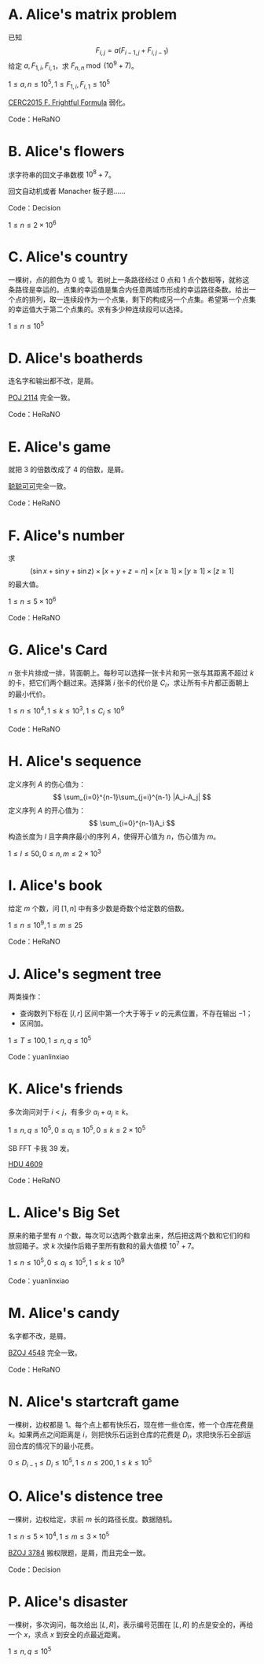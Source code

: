 # A. Alice's matrix problem

已知
$$
F_{i,j}=a(F_{i-1,j}+F_{i,j-1})
$$
给定 $a,F_{1,i},F_{i,1}$，求 $F_{n,n}\bmod (10^9+7)$。

$1\le a,n\le 10^5,1\le F_{1,i},F_{i,1}\le 10^5$

[CERC2015 F. Frightful Formula](https://codeforces.com/gym/101480/attachments/download/5837/20152016-acmicpc-central-europe-regional-contest-cerc-15-en.pdf) 弱化。

Code：HeRaNO

# B. Alice's flowers

求字符串的回文子串数模 $10^8+7$。

回文自动机或者 Manacher 板子题……

Code：Decision

$1\le n\le 2\times 10^6$

# C. Alice's country

一棵树，点的颜色为 $0$ 或 $1$。若树上一条路径经过 $0$ 点和 $1$ 点个数相等，就称这条路径是幸运的。点集的幸运值是集合内任意两城市形成的幸运路径条数。给出一个点的排列，取一连续段作为一个点集，剩下的构成另一个点集。希望第一个点集的幸运值大于第二个点集的。求有多少种连续段可以选择。

$1\le n\le 10^5$

# D. Alice's boatherds

连名字和输出都不改，是屑。

[POJ 2114](http://poj.org/problem?id=2114) 完全一致。

Code：HeRaNO

# E. Alice's game

就把 $3$ 的倍数改成了 $4$ 的倍数，是屑。

[聪聪可可](https://www.luogu.com.cn/problem/P2634)完全一致。

Code：HeRaNO

# F. Alice's number

求
$$
(\sin x+\sin y+\sin z)\times[x+y+z=n]\times[x\ge 1]\times[y\ge 1]\times[z\ge 1]
$$
的最大值。

$1\le n\le 5\times 10^6$

Code：HeRaNO

# G. Alice's Card

$n$ 张卡片排成一排，背面朝上。每秒可以选择一张卡片和另一张与其距离不超过 $k$ 的卡，把它们两个翻过来。选择第 $i$ 张卡的代价是 $C_i$，求让所有卡片都正面朝上的最小代价。

$1\le n\le 10^4,1\le k\le 10^3,1\le C_i\le 10^9$

Code：HeRaNO

# H. Alice's sequence

定义序列 $A$ 的伤心值为：
$$
\sum_{i=0}^{n-1}\sum_{j=i}^{n-1} |A_i-A_j|
$$
定义序列 $A$ 的开心值为：
$$
\sum_{i=0}^{n-1}A_i
$$
构造长度为 $l$ 且字典序最小的序列 $A$，使得开心值为 $n$，伤心值为 $m$。

$1\le l\le 50,0\le n,m\le 2\times 10^3$

# I. Alice's book

给定 $m$ 个数，问 $[1,n]$ 中有多少数是奇数个给定数的倍数。

$1\le n\le 10^9,1\le m\le 25$

Code：HeRaNO

# J. Alice's segment tree

两类操作：

- 查询数列下标在 $[l,r]$ 区间中第一个大于等于 $v$ 的元素位置，不存在输出 $-1$；
- 区间加。

$1\le T\le 100,1\le n,q\le 10^5$

Code：yuanlinxiao

# K. Alice's friends

多次询问对于 $i<j$，有多少 $a_i+a_j\ge k$。

$1\le n,q\le 10^5,0\le a_i\le 10^5,0\le k\le 2\times 10^5$

SB FFT 卡我 39 发。

[HDU 4609](http://acm.hdu.edu.cn/showproblem.php?pid=4609)

Code：HeRaNO

# L. Alice's Big Set

原来的箱子里有 $n$ 个数，每次可以选两个数拿出来，然后把这两个数和它们的和放回箱子。求 $k$ 次操作后箱子里所有数和的最大值模 $10^7+7$。

$1\le n\le 10^5,0\le a_i\le 10^5,1\le k\le 10^9$

Code：yuanlinxiao

# M. Alice's candy

名字都不改，是屑。

[BZOJ 4548](https://www.lydsy.com/JudgeOnline/problem.php?id=4548) 完全一致。

Code：HeRaNO

# N. Alice's startcraft game

一棵树，边权都是 $1$。每个点上都有快乐石，现在修一些仓库，修一个仓库花费是 $k$。如果两点之间距离是 $i$，则把快乐石运到仓库的花费是 $D_i$，求把快乐石全部运回仓库的情况下的最小花费。

$0\le D_{i-1}\le D_i\le 10^5,1\le n\le 200,1\le k\le 10^5$

# O. Alice's distence tree

一棵树，边权给定，求前 $m$ 长的路径长度。数据随机。

$1\le n\le 5\times 10^4,1\le m\le 3\times 10^5$

[BZOJ 3784](https://www.lydsy.com/JudgeOnline/problem.php?id=3784) 搬权限题，是屑，而且完全一致。

Code：Decision

# P. Alice's disaster

一棵树，多次询问，每次给出 $[L,R]$，表示编号范围在 $[L,R]$ 的点是安全的，再给一个 $x$，求点 $x$ 到安全的点最近距离。

$1\le n,q\le 10^5$